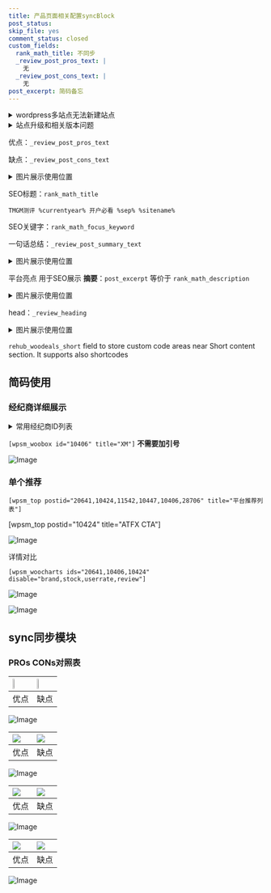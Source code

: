 ```yaml
---
title: 产品页面相关配置syncBlock
post_status: 
skip_file: yes
comment_status: closed
custom_fields:
  rank_math_title: 不同步
  _review_post_pros_text: |
    无
  _review_post_cons_text: |
    无
post_excerpt: 简码备忘
---
```

<details><summary>wordpress多站点无法新建站点</summary>

<li>和报错需要清理cookies一样的原因</li>
<li>wp-config.php里面<code>define( 'SUBDOMAIN_INSTALL', false );//子域名安装</code></li>
<li>新建子站点是用<code>define( 'SUBDOMAIN_INSTALL', true);//子域名安装</code> 完成以后，改成<code>false</code></li>
</details>

<details><summary>站点升级和相关版本问题</summary>

<p>wordpress：5.9.9
woocommerce：7.5.1
出现问题的地方：主题选项里面>><strong>Product layout >>compact style</strong></p>
<p>如何出现没有用过的字段 导致无法保存。先导出配置 然后进行修改，后面再次恢复即可。</p>
<p>出现部分字段无法显示时，需要返回默认布局后，对产品进行保存就好了。</p>
<p></p>
</details>

优点：`_review_post_pros_text`

缺点：`_review_post_cons_text`

<details><summary>图片展示使用位置</summary>

<img src="https://prod-files-secure.s3.us-west-2.amazonaws.com/39ed1227-6d7d-4570-be36-9ccd4a2c4241/f51d3d83-55d4-4bdf-9604-f37ec77ab556/Untitled.png?X-Amz-Algorithm=AWS4-HMAC-SHA256&X-Amz-Content-Sha256=UNSIGNED-PAYLOAD&X-Amz-Credential=ASIAZI2LB466YQ2A36CE%2F20250919%2Fus-west-2%2Fs3%2Faws4_request&X-Amz-Date=20250919T225518Z&X-Amz-Expires=3600&X-Amz-Security-Token=IQoJb3JpZ2luX2VjEGcaCXVzLXdlc3QtMiJGMEQCIHDa7atEUxwzg14qnJa7HnLcP79SKdR5eJ5iE9LJR5AJAiASGALHtzYHvhMPyh0AIQNyJviAX%2Bv1zrcCohyHqDDXjSqIBAjg%2F%2F%2F%2F%2F%2F%2F%2F%2F%2F8BEAAaDDYzNzQyMzE4MzgwNSIMlweOidNL93Iy3RhpKtwDsfvgeNaS1ktILKeJjc5cigJK%2BDW%2BABSn36NqyJoLEkvcqWh45X52OYmsn5Hvjrg%2Bryee0WSbSmtIJXH8LTXYYe4jVDeXiUKHiwDi96PZGf8p4t6Ircnw07q%2Flt8DkcU1bjpyONYBs2G7t2yhr3CxaHyzHCFpT6qdnK5yMrGuATHjTONybkmTgyeaREyanOxFDhfujKqiIYSNA28jdWg1u%2BtZ57C%2FB41Fs3HKAEUD5BFS4FRKmWKVZeUkgEVxNRxtvBYnjhkor0mZRt46wgsJGGGNaIFvfYyzwHdje9g%2FB%2BDUuGXdzEVRPy5L0nQuu6yZQDCH0DB8Ic2FQFeov5fZMXO5Bod4v88K9QDTkUKtWEYt8vMrpuDxGCS10ssLXHfcRpnSLLkr9CY4lNLQ5lOsMGzmVrB%2BGUdjcYXM91c7F%2FJv3d8Ec3p6SvBU3ALz6jduAn51ZIbmHxoqxQcIMjbJRaqNjocUQ7W%2Fj%2BHrPn3l3kkPYOAFj6atCeqFkJ5%2Bh%2BJ5YhWoHjyEANR7uffO30SGgtAb1vQKlPy7vWqbAoRw%2Bh%2BOvtqwOE9V4xCmFgv%2FSbVJCb51BEkPh6VPKOoBIFa7fdRKcqYRhcNdr%2F9Or2dZfu6M%2BJBHuuX8tNZwxwMwzrC3xgY6pgHfCbo%2BpGVeAFEI9RfSgXsejGA1Rgqr%2FcWcmUipxTd5hCFXvNIV5kCRN8lVVOUsWaz%2FKAQA3erZSM1X5K83ZBP574g%2BVYkMY3k2COFK6oB83dR7ob%2BC8jKZAyMbQNsmonNkJXizDrtY3AWv4n%2Fj2s3d06STAAPVgyIkcP%2FH3wE1kRZBCuVRcn%2BsIgU3wfWYmgkvOGyiLTRdWGEJIpScfD2yUbMlSjPO&X-Amz-Signature=de9a911b78ffa9bffd5b5a92e27df97d0f73676f0f03d8a2f784e0e66f60ea24&X-Amz-SignedHeaders=host&x-amz-checksum-mode=ENABLED&x-id=GetObject" alt="Image">
</details>

SEO标题：`rank_math_title`

`TMGM测评 %currentyear% 开户必看 %sep% %sitename%`

SEO关键字：`rank_math_focus_keyword`

一句话总结：`_review_post_summary_text`

<details><summary>图片展示使用位置</summary>

<img src="https://prod-files-secure.s3.us-west-2.amazonaws.com/39ed1227-6d7d-4570-be36-9ccd4a2c4241/4b96a922-296c-4f4e-8630-d1c870cbce01/Untitled.png?X-Amz-Algorithm=AWS4-HMAC-SHA256&X-Amz-Content-Sha256=UNSIGNED-PAYLOAD&X-Amz-Credential=ASIAZI2LB466XMJ6A5T2%2F20250919%2Fus-west-2%2Fs3%2Faws4_request&X-Amz-Date=20250919T225518Z&X-Amz-Expires=3600&X-Amz-Security-Token=IQoJb3JpZ2luX2VjEGcaCXVzLXdlc3QtMiJIMEYCIQC8w6c1iGEyG7X21cF9YBgQqt32iclBUgpyCVmHFWdgkgIhAMaz%2FXG5e4sSORNRMXJxRe5zvP0FuVR2md%2F1yyqzJNbpKogECOD%2F%2F%2F%2F%2F%2F%2F%2F%2F%2FwEQABoMNjM3NDIzMTgzODA1Igxaj1SScgkkj5qAMYYq3AN%2BniraGo%2F%2BlzQGaW9%2B%2BmT96U3yTJxhklGJ5X261QJUcEzdmbu1FDoewEL92CdJK4yYuP%2BgYBbwGu%2F1lE%2FXWh%2BPHoi1fwL4%2FJdXa7gUVUDMqcV6VZvW1W9N1XDAHPmawCpiXn4A9z09AsbwmuCqyRks175xwG48u11n%2FDfCGqhk2ToDO%2FXE6oIyLTG7RvOm8rGjhRhWenOj0vtK1nqg06BfTvoSLdWdQg7H51rFAzFyyOmunK6873PC0tI5U1JvSuNhpKfstv6ncNHCH5%2BWpsStAM9PWW1wK1c0oAo1pEsgYYEVOIEBqHk2eB3%2FjHEhPHmdXKf7b6mvS3HZZ36oekVabrwPmE8tyl1BPiKI7S7e72bcBKkM3W78%2FGv8EtHJtJL2jQ6fTJzHeNjZs4tuYl0PeyDW4H%2BK62uUvxUUYIm0RuZ8icbVa9EQjZc%2BpfIz8fz%2B6p9jDCILGVLwCMyRgP3oGSqaUmDpui06enIIvoYKbKNINVb%2FauIY8Z3SMbg7aEaxxyGMCIzlPgU1dK%2BDIbm4WzQyfSD1EihhoDhYbYYKAxXBVuyfcV05kP4uWoR%2BZwY7vN4czbWCeMq%2BPC9YGZcHAE8lysi05%2FNy1EmRbEJD51fJKYgWQIgIxfCxPDDNr7fGBjqkAXrf5DmHsk7XoI49WMb8WaXWqECpXxKzFQwZ6MK6xIJncfZcpStdPWIzKLElb9hWtuS75%2BgvNrLvK03RJoS9Gum8J9pGLzzvxdopJYrKb9DwJMntYRg%2BJOJq235hOqVTmTvGfW%2FVBYRV1BnAMk05IbSU2cs3r7h%2BG9KR47pXyfAq4lGnbleCUXSo2fkoZmtV%2B6hGjPl5%2FnKElL7cg5v%2BxT3KXus1&X-Amz-Signature=48343adc69d85961a0e73cfc226ba61083140b0513796d02e2f536ee0e959025&X-Amz-SignedHeaders=host&x-amz-checksum-mode=ENABLED&x-id=GetObject" alt="Image">
</details>

平台亮点 用于SEO展示 **摘要**：`post_excerpt`  等价于 `rank_math_description`

<details><summary>图片展示使用位置</summary>

<img src="https://prod-files-secure.s3.us-west-2.amazonaws.com/39ed1227-6d7d-4570-be36-9ccd4a2c4241/1ee11f63-b60a-4dfe-a7a7-d58ff23b5d88/Untitled.png?X-Amz-Algorithm=AWS4-HMAC-SHA256&X-Amz-Content-Sha256=UNSIGNED-PAYLOAD&X-Amz-Credential=ASIAZI2LB466TP252YZF%2F20250919%2Fus-west-2%2Fs3%2Faws4_request&X-Amz-Date=20250919T225519Z&X-Amz-Expires=3600&X-Amz-Security-Token=IQoJb3JpZ2luX2VjEGcaCXVzLXdlc3QtMiJHMEUCIBWeucpX0H85ernYNFyZoI712THcitvC6d%2F%2FsCqSu0LmAiEAkwE9oVTQGfD%2Faem%2BQRBfKaV5ZkENUtTPSmZ0i1F%2FeIEqiAQI3%2F%2F%2F%2F%2F%2F%2F%2F%2F%2F%2FARAAGgw2Mzc0MjMxODM4MDUiDNWS9KkOgUTRoUAqGSrcA9lLUYX%2BiWuQdLdRLcc7fPmXU3Bhb7in%2FdTtwYrqFNP5bTFKQuarbAzo%2FR%2B2xgIkU1Zz87iVCQwp3%2FB%2BxJ8uF%2FIbFNM5Bs1dacDQsaZOQ4lJTT7D5MtSAHiXhTPwwQcv0Oe4I%2Fa12S4o00HsRQF1y53cFZradaBUcHPq5dR1JA32qgNEkA%2BjFxfQ6fM7hElLgq96saLIbwxTWO7zJvV0CyVubql7yDSM5R7yUUnuKuqUxuGKMWSWTJHgP2bNkfZIQcMWyv3DlI%2BgEdbgCB4MkdpuhMaeXyQOdqwkPSdahO8G0TyX%2B9wsrS5faglWGXz2AL1cQSu4WzIqN9Ycpg9Kj2l1svTGvDtq3k2qApvH1S9Av59YgFi8P0RcU5cx9GTsEimjFhz6kfP705GQh4xr2Wqf%2FU8cQ2iyYYnT8p360ahimhFGJ1iYAr7aFyAgtEVRysh8F6mvpVnbDRi9jyMfw%2BNHhCnC%2BC8MiW7hvQ7VPxdt6cXo0cj1XobiaDY1WPGmzopJnbjVlHNXVE5PxR%2F%2FHFrlHAdpyivdt9RoJpL6FWlHr66HNximiV%2FyFDNYzPtXU%2B55krrGzJp4af%2B6oGe%2BMZNXjm10PVfkIN4B3YeN%2FoZwOWjrKbzOVtePFBbTMOGwt8YGOqUBBCv7%2BZCwN9yU%2FBbIZxTpT%2B2wJGOIGSss6RkUIccBIprxKlxA3NFqmlzgIOLmtm3YzoobQm8H90FzHA9xHJol%2FnKUv3ZLhKU4sj7fL%2F8dVT8zBW95c6uMt3q7dbWWw8PcCQws%2B1mpeG6gme5c9mYj%2FZkOuo7MboFjcbHaGBnwWeJN3sXWnEHRA%2F6Jsmfj%2FxDCp%2FxKUesrvc0JGjFWeywcSz4ixXKa&X-Amz-Signature=42f17046548ba3481a8577a969ec06bc37e7324ac1eae55cec54271d2ddf75e5&X-Amz-SignedHeaders=host&x-amz-checksum-mode=ENABLED&x-id=GetObject" alt="Image">
<img src="https://prod-files-secure.s3.us-west-2.amazonaws.com/39ed1227-6d7d-4570-be36-9ccd4a2c4241/ad4118b5-78d8-4fbe-801e-3b29b5d99c01/Untitled.png?X-Amz-Algorithm=AWS4-HMAC-SHA256&X-Amz-Content-Sha256=UNSIGNED-PAYLOAD&X-Amz-Credential=ASIAZI2LB466TP252YZF%2F20250919%2Fus-west-2%2Fs3%2Faws4_request&X-Amz-Date=20250919T225519Z&X-Amz-Expires=3600&X-Amz-Security-Token=IQoJb3JpZ2luX2VjEGcaCXVzLXdlc3QtMiJHMEUCIBWeucpX0H85ernYNFyZoI712THcitvC6d%2F%2FsCqSu0LmAiEAkwE9oVTQGfD%2Faem%2BQRBfKaV5ZkENUtTPSmZ0i1F%2FeIEqiAQI3%2F%2F%2F%2F%2F%2F%2F%2F%2F%2F%2FARAAGgw2Mzc0MjMxODM4MDUiDNWS9KkOgUTRoUAqGSrcA9lLUYX%2BiWuQdLdRLcc7fPmXU3Bhb7in%2FdTtwYrqFNP5bTFKQuarbAzo%2FR%2B2xgIkU1Zz87iVCQwp3%2FB%2BxJ8uF%2FIbFNM5Bs1dacDQsaZOQ4lJTT7D5MtSAHiXhTPwwQcv0Oe4I%2Fa12S4o00HsRQF1y53cFZradaBUcHPq5dR1JA32qgNEkA%2BjFxfQ6fM7hElLgq96saLIbwxTWO7zJvV0CyVubql7yDSM5R7yUUnuKuqUxuGKMWSWTJHgP2bNkfZIQcMWyv3DlI%2BgEdbgCB4MkdpuhMaeXyQOdqwkPSdahO8G0TyX%2B9wsrS5faglWGXz2AL1cQSu4WzIqN9Ycpg9Kj2l1svTGvDtq3k2qApvH1S9Av59YgFi8P0RcU5cx9GTsEimjFhz6kfP705GQh4xr2Wqf%2FU8cQ2iyYYnT8p360ahimhFGJ1iYAr7aFyAgtEVRysh8F6mvpVnbDRi9jyMfw%2BNHhCnC%2BC8MiW7hvQ7VPxdt6cXo0cj1XobiaDY1WPGmzopJnbjVlHNXVE5PxR%2F%2FHFrlHAdpyivdt9RoJpL6FWlHr66HNximiV%2FyFDNYzPtXU%2B55krrGzJp4af%2B6oGe%2BMZNXjm10PVfkIN4B3YeN%2FoZwOWjrKbzOVtePFBbTMOGwt8YGOqUBBCv7%2BZCwN9yU%2FBbIZxTpT%2B2wJGOIGSss6RkUIccBIprxKlxA3NFqmlzgIOLmtm3YzoobQm8H90FzHA9xHJol%2FnKUv3ZLhKU4sj7fL%2F8dVT8zBW95c6uMt3q7dbWWw8PcCQws%2B1mpeG6gme5c9mYj%2FZkOuo7MboFjcbHaGBnwWeJN3sXWnEHRA%2F6Jsmfj%2FxDCp%2FxKUesrvc0JGjFWeywcSz4ixXKa&X-Amz-Signature=55b04048a44c568bbc78439b8ed099dafebefe54f8746865a1b7acd2e71c63ad&X-Amz-SignedHeaders=host&x-amz-checksum-mode=ENABLED&x-id=GetObject" alt="Image">
<img src="https://prod-files-secure.s3.us-west-2.amazonaws.com/39ed1227-6d7d-4570-be36-9ccd4a2c4241/a38cf7c9-a79c-4b64-9e94-13589fe0758b/Untitled.png?X-Amz-Algorithm=AWS4-HMAC-SHA256&X-Amz-Content-Sha256=UNSIGNED-PAYLOAD&X-Amz-Credential=ASIAZI2LB466TP252YZF%2F20250919%2Fus-west-2%2Fs3%2Faws4_request&X-Amz-Date=20250919T225519Z&X-Amz-Expires=3600&X-Amz-Security-Token=IQoJb3JpZ2luX2VjEGcaCXVzLXdlc3QtMiJHMEUCIBWeucpX0H85ernYNFyZoI712THcitvC6d%2F%2FsCqSu0LmAiEAkwE9oVTQGfD%2Faem%2BQRBfKaV5ZkENUtTPSmZ0i1F%2FeIEqiAQI3%2F%2F%2F%2F%2F%2F%2F%2F%2F%2F%2FARAAGgw2Mzc0MjMxODM4MDUiDNWS9KkOgUTRoUAqGSrcA9lLUYX%2BiWuQdLdRLcc7fPmXU3Bhb7in%2FdTtwYrqFNP5bTFKQuarbAzo%2FR%2B2xgIkU1Zz87iVCQwp3%2FB%2BxJ8uF%2FIbFNM5Bs1dacDQsaZOQ4lJTT7D5MtSAHiXhTPwwQcv0Oe4I%2Fa12S4o00HsRQF1y53cFZradaBUcHPq5dR1JA32qgNEkA%2BjFxfQ6fM7hElLgq96saLIbwxTWO7zJvV0CyVubql7yDSM5R7yUUnuKuqUxuGKMWSWTJHgP2bNkfZIQcMWyv3DlI%2BgEdbgCB4MkdpuhMaeXyQOdqwkPSdahO8G0TyX%2B9wsrS5faglWGXz2AL1cQSu4WzIqN9Ycpg9Kj2l1svTGvDtq3k2qApvH1S9Av59YgFi8P0RcU5cx9GTsEimjFhz6kfP705GQh4xr2Wqf%2FU8cQ2iyYYnT8p360ahimhFGJ1iYAr7aFyAgtEVRysh8F6mvpVnbDRi9jyMfw%2BNHhCnC%2BC8MiW7hvQ7VPxdt6cXo0cj1XobiaDY1WPGmzopJnbjVlHNXVE5PxR%2F%2FHFrlHAdpyivdt9RoJpL6FWlHr66HNximiV%2FyFDNYzPtXU%2B55krrGzJp4af%2B6oGe%2BMZNXjm10PVfkIN4B3YeN%2FoZwOWjrKbzOVtePFBbTMOGwt8YGOqUBBCv7%2BZCwN9yU%2FBbIZxTpT%2B2wJGOIGSss6RkUIccBIprxKlxA3NFqmlzgIOLmtm3YzoobQm8H90FzHA9xHJol%2FnKUv3ZLhKU4sj7fL%2F8dVT8zBW95c6uMt3q7dbWWw8PcCQws%2B1mpeG6gme5c9mYj%2FZkOuo7MboFjcbHaGBnwWeJN3sXWnEHRA%2F6Jsmfj%2FxDCp%2FxKUesrvc0JGjFWeywcSz4ixXKa&X-Amz-Signature=b6e44c72bc2f8f4047f3380532eb3fac53c9541a716d27199e68b43ee615912a&X-Amz-SignedHeaders=host&x-amz-checksum-mode=ENABLED&x-id=GetObject" alt="Image">
<img src="https://prod-files-secure.s3.us-west-2.amazonaws.com/39ed1227-6d7d-4570-be36-9ccd4a2c4241/7da6fc1e-d2ac-42ae-8c75-cb5749aa18f6/Untitled.png?X-Amz-Algorithm=AWS4-HMAC-SHA256&X-Amz-Content-Sha256=UNSIGNED-PAYLOAD&X-Amz-Credential=ASIAZI2LB466TP252YZF%2F20250919%2Fus-west-2%2Fs3%2Faws4_request&X-Amz-Date=20250919T225519Z&X-Amz-Expires=3600&X-Amz-Security-Token=IQoJb3JpZ2luX2VjEGcaCXVzLXdlc3QtMiJHMEUCIBWeucpX0H85ernYNFyZoI712THcitvC6d%2F%2FsCqSu0LmAiEAkwE9oVTQGfD%2Faem%2BQRBfKaV5ZkENUtTPSmZ0i1F%2FeIEqiAQI3%2F%2F%2F%2F%2F%2F%2F%2F%2F%2F%2FARAAGgw2Mzc0MjMxODM4MDUiDNWS9KkOgUTRoUAqGSrcA9lLUYX%2BiWuQdLdRLcc7fPmXU3Bhb7in%2FdTtwYrqFNP5bTFKQuarbAzo%2FR%2B2xgIkU1Zz87iVCQwp3%2FB%2BxJ8uF%2FIbFNM5Bs1dacDQsaZOQ4lJTT7D5MtSAHiXhTPwwQcv0Oe4I%2Fa12S4o00HsRQF1y53cFZradaBUcHPq5dR1JA32qgNEkA%2BjFxfQ6fM7hElLgq96saLIbwxTWO7zJvV0CyVubql7yDSM5R7yUUnuKuqUxuGKMWSWTJHgP2bNkfZIQcMWyv3DlI%2BgEdbgCB4MkdpuhMaeXyQOdqwkPSdahO8G0TyX%2B9wsrS5faglWGXz2AL1cQSu4WzIqN9Ycpg9Kj2l1svTGvDtq3k2qApvH1S9Av59YgFi8P0RcU5cx9GTsEimjFhz6kfP705GQh4xr2Wqf%2FU8cQ2iyYYnT8p360ahimhFGJ1iYAr7aFyAgtEVRysh8F6mvpVnbDRi9jyMfw%2BNHhCnC%2BC8MiW7hvQ7VPxdt6cXo0cj1XobiaDY1WPGmzopJnbjVlHNXVE5PxR%2F%2FHFrlHAdpyivdt9RoJpL6FWlHr66HNximiV%2FyFDNYzPtXU%2B55krrGzJp4af%2B6oGe%2BMZNXjm10PVfkIN4B3YeN%2FoZwOWjrKbzOVtePFBbTMOGwt8YGOqUBBCv7%2BZCwN9yU%2FBbIZxTpT%2B2wJGOIGSss6RkUIccBIprxKlxA3NFqmlzgIOLmtm3YzoobQm8H90FzHA9xHJol%2FnKUv3ZLhKU4sj7fL%2F8dVT8zBW95c6uMt3q7dbWWw8PcCQws%2B1mpeG6gme5c9mYj%2FZkOuo7MboFjcbHaGBnwWeJN3sXWnEHRA%2F6Jsmfj%2FxDCp%2FxKUesrvc0JGjFWeywcSz4ixXKa&X-Amz-Signature=bb4c92a7acd2af22ce561c93bd90a80f657f02827b06ba5e351ec980111dc9af&X-Amz-SignedHeaders=host&x-amz-checksum-mode=ENABLED&x-id=GetObject" alt="Image">
<img src="https://prod-files-secure.s3.us-west-2.amazonaws.com/39ed1227-6d7d-4570-be36-9ccd4a2c4241/7e97f40a-eaee-47f5-b2f9-475f96808fa7/Untitled.png?X-Amz-Algorithm=AWS4-HMAC-SHA256&X-Amz-Content-Sha256=UNSIGNED-PAYLOAD&X-Amz-Credential=ASIAZI2LB466TP252YZF%2F20250919%2Fus-west-2%2Fs3%2Faws4_request&X-Amz-Date=20250919T225519Z&X-Amz-Expires=3600&X-Amz-Security-Token=IQoJb3JpZ2luX2VjEGcaCXVzLXdlc3QtMiJHMEUCIBWeucpX0H85ernYNFyZoI712THcitvC6d%2F%2FsCqSu0LmAiEAkwE9oVTQGfD%2Faem%2BQRBfKaV5ZkENUtTPSmZ0i1F%2FeIEqiAQI3%2F%2F%2F%2F%2F%2F%2F%2F%2F%2F%2FARAAGgw2Mzc0MjMxODM4MDUiDNWS9KkOgUTRoUAqGSrcA9lLUYX%2BiWuQdLdRLcc7fPmXU3Bhb7in%2FdTtwYrqFNP5bTFKQuarbAzo%2FR%2B2xgIkU1Zz87iVCQwp3%2FB%2BxJ8uF%2FIbFNM5Bs1dacDQsaZOQ4lJTT7D5MtSAHiXhTPwwQcv0Oe4I%2Fa12S4o00HsRQF1y53cFZradaBUcHPq5dR1JA32qgNEkA%2BjFxfQ6fM7hElLgq96saLIbwxTWO7zJvV0CyVubql7yDSM5R7yUUnuKuqUxuGKMWSWTJHgP2bNkfZIQcMWyv3DlI%2BgEdbgCB4MkdpuhMaeXyQOdqwkPSdahO8G0TyX%2B9wsrS5faglWGXz2AL1cQSu4WzIqN9Ycpg9Kj2l1svTGvDtq3k2qApvH1S9Av59YgFi8P0RcU5cx9GTsEimjFhz6kfP705GQh4xr2Wqf%2FU8cQ2iyYYnT8p360ahimhFGJ1iYAr7aFyAgtEVRysh8F6mvpVnbDRi9jyMfw%2BNHhCnC%2BC8MiW7hvQ7VPxdt6cXo0cj1XobiaDY1WPGmzopJnbjVlHNXVE5PxR%2F%2FHFrlHAdpyivdt9RoJpL6FWlHr66HNximiV%2FyFDNYzPtXU%2B55krrGzJp4af%2B6oGe%2BMZNXjm10PVfkIN4B3YeN%2FoZwOWjrKbzOVtePFBbTMOGwt8YGOqUBBCv7%2BZCwN9yU%2FBbIZxTpT%2B2wJGOIGSss6RkUIccBIprxKlxA3NFqmlzgIOLmtm3YzoobQm8H90FzHA9xHJol%2FnKUv3ZLhKU4sj7fL%2F8dVT8zBW95c6uMt3q7dbWWw8PcCQws%2B1mpeG6gme5c9mYj%2FZkOuo7MboFjcbHaGBnwWeJN3sXWnEHRA%2F6Jsmfj%2FxDCp%2FxKUesrvc0JGjFWeywcSz4ixXKa&X-Amz-Signature=1530a06f81cabb3aed85b1a63519fcdaac5bc7b2363a8c8cd98cdc548587cb45&X-Amz-SignedHeaders=host&x-amz-checksum-mode=ENABLED&x-id=GetObject" alt="Image">
</details>

head：`_review_heading`

<details><summary>图片展示使用位置</summary>

<img src="https://prod-files-secure.s3.us-west-2.amazonaws.com/39ed1227-6d7d-4570-be36-9ccd4a2c4241/3a4650ad-9887-415c-889a-edd51fa54f27/Untitled.png?X-Amz-Algorithm=AWS4-HMAC-SHA256&X-Amz-Content-Sha256=UNSIGNED-PAYLOAD&X-Amz-Credential=ASIAZI2LB466QK66YVWW%2F20250919%2Fus-west-2%2Fs3%2Faws4_request&X-Amz-Date=20250919T225519Z&X-Amz-Expires=3600&X-Amz-Security-Token=IQoJb3JpZ2luX2VjEGcaCXVzLXdlc3QtMiJHMEUCIDUmfPifT3%2BzxSJ%2FB%2FSA30TlCN3s%2FGK6iIZ52zKL04KhAiEA6mTSamWQFLjg1xuVoGKP69j0K9C8v6WW3Pf3TtYogNsqiAQI4P%2F%2F%2F%2F%2F%2F%2F%2F%2F%2FARAAGgw2Mzc0MjMxODM4MDUiDO%2Bd1nw29mVeFqiTNCrcA%2FqylQcuk4ryokg0ocK6opKRhEJa5%2BfiAs%2B%2FsjDvFHIjbxCf38YnBqTMPdzErL7nwVqG8v7qieQm0473%2BVnf%2BElZEYGHhKhgU67AoPijFoUrs80orU7aHdOzKBXklR741FuC4IYLupp9efSGXRDMp8pm4uSBf2T6zlQR04%2B5O6jezgBGWmzmXdoh7H%2Bjy7%2BVp7Gh90leYeSlTnCtjcAcAzZUXPivOrMPCbOhUWHh1xW%2FpuJbqFpDKmzfY1t4rwUhlPLVVZ1SFXzBB2A2YUupdidAdepw8fsFu7VmTMAlEyBKGhujFvhKMttMvRhCVigGZXid4TgmTXSV0wh4WUVnH%2FPWR9R02AokhtUBSFSozaqgS6tW1r2M0EU0AF1Me3dEGOnPthLbWORa6YzRSdJ5Z6O08ZLuVUAMg%2FtaNJ3Y9xSsARY9lA2uGKo%2BtntG6%2B52LdD0%2Bo6ldSwP0U13bXdc%2FHhhrP08qm1o2myosDENmUPlWmSeVcnBo2RZVHjv1bmiimSsj%2FrsO2793NDkTHq3XvyACZLFU2WZFUvSU%2FfdU6A9hjKdE%2BMNlnvMLG86GeherGzvVjs0%2Bq0Ofgh4LQuc5SmymnYEirWiOKFe%2BdongnU4R1pWprEBrLkadAWwMLywt8YGOqUBXMlze9rNesFSvCPpfBX5yafHI4joL%2FRZtRPi8kUJSGzlTdfWqE9LYHUB116r%2BwEZbzcq2ohphc9aHQ%2Bn01rPxE7pH4Pz6wwOoWem7hDCAr8Wu8QdCsmTjayGt%2FJesKgt887rQ%2BxfkPw361q6gDy9WdcK%2F03oTa8kaD6VMjfNq80jnMBfdCXYzhAhYMZqPxHRiwsRLhhizylb9%2Fq9ksteI1uaNbW9&X-Amz-Signature=41f197926c14df900d3e60f2199bc270cc5cdc203f01c7ab71f1a4b53b73eb99&X-Amz-SignedHeaders=host&x-amz-checksum-mode=ENABLED&x-id=GetObject" alt="Image">
</details>

`rehub_woodeals_short`	field to store custom code areas near Short content section. It supports also shortcodes



## 简码使用

### 经纪商详细展示

<details><summary>常用经纪商ID列表</summary>

<pre><code class="php">嘉盛 ===> 20641  [wpsm_woobox id="20641" title="嘉盛"]
易信easymarkets ===> 11542  [wpsm_woobox id="11542" title="易信easymarkets"]
ATFX外汇 ===> 10424  [wpsm_woobox id="10424" title="ATFX"]
XM ===> 10406  [wpsm_woobox id="10406" title="XM"]
TMGM ===> 29622  [wpsm_woobox id="29622" title="TMGM"]
HYCM ===> 10447  [wpsm_woobox id="10447" title="HYCM"]
fpmarkets澳福外汇 ===> 20639  [wpsm_woobox id="20639" title="fpmarkets澳福外汇"]</code></pre>
</details>

`[wpsm_woobox id="10406" title="XM"]` **不需要加引号**

![Image](https://prod-files-secure.s3.us-west-2.amazonaws.com/39ed1227-6d7d-4570-be36-9ccd4a2c4241/4f898f9d-0fa7-4e43-acd3-ac6bc7be575a/Untitled.png?X-Amz-Algorithm=AWS4-HMAC-SHA256&X-Amz-Content-Sha256=UNSIGNED-PAYLOAD&X-Amz-Credential=ASIAZI2LB466WFIC7ZJC%2F20250919%2Fus-west-2%2Fs3%2Faws4_request&X-Amz-Date=20250919T225516Z&X-Amz-Expires=3600&X-Amz-Security-Token=IQoJb3JpZ2luX2VjEGcaCXVzLXdlc3QtMiJHMEUCIQDGb6D5EWvF9KZzmRUAy76%2F9F4NGEjpaBlFdFvrQTGcuwIgCHqiEu4Cj6mS95CwfBQmOefre0ahU8CmXYq0nhujR9kqiAQI3%2F%2F%2F%2F%2F%2F%2F%2F%2F%2F%2FARAAGgw2Mzc0MjMxODM4MDUiDGZfPBQmV46u6snY2SrcA9LV8Z1wj819sSHFUJVUp2vCtoKx6OPTRmvOci92co3bBQNb2QulYt7beFT4jhuQHgDgNk68mR4yArgc0os%2FYxj3iexgQqWPtS5ZfQnA7PvuirrMDQYr2chy761WUhvWQ8a4EgfcDxYjOZ5%2FOzYcBqNkwfzsGw1NLwXPt%2FpCaNVEg0uDGR%2F61Nz%2B9FIxLxaCo%2BHRlmjX7ULK3E8oiXsvLf0nWbaeZNlcgAJOSegUrL9e4iLL%2Fh3FHAXZLSVwdK%2FBxFZG2LngwA73DGkLP6jrpo1e8oli%2Fd63IYZWaYWRrzm4mR3hxarzccT0zddH1R9xX2gZ2xMa0Re3jY0ukWiKYFlU1gKxuZsEDB52jg1gONvE0RRPFp9tMlQEvN2c%2BwGz2F1Yxid5%2Fz5tjWJaXozjheVCMenKy9CMSnC5LCiw%2BdzioWaD7SjmXYKXER26L2OjIGw5lmy07mWwtio27T%2BRzSfCPWL9gt%2FazOQVebqgqKfgEFPDjGfKAOtDnDJz55hMmMUjNx1nzmkl2fbq1X0ChtA%2FC5RXrd6dVhyvTU3%2B1w6q57rlZsunuw8U%2Fpjnz3lAgX6JZC5NIazsLR7YMBVEUuswR9G41pze8J6hMfVvr7NrOqZXKlFM2Bv0ndlxMLuvt8YGOqUBvRTNkzya8%2Fp2YH5kRhHWOfzR2GGtzQkn5bFFhAbeh5zQcmROMSbG5aefbVRQfrdhUUUTirsLYmmmn%2FVc3Kc0jb2RiiYzkjdqFG7ilzNUNorna28MfeTVamea7VksBRn6ROvonk5GdD6cV6Khfo2VLt%2Bsud%2BxoVgAm%2FB15A2gvsYQs8iGLVJw9VMQtJkY%2FNGlZ%2F8uTxbYZuYwq8AYbeDqxLflSJJB&X-Amz-Signature=d4e6e16a58dea726e09c5a1c040d92aa3e5fc35a4284d4d19911dc038c38583e&X-Amz-SignedHeaders=host&x-amz-checksum-mode=ENABLED&x-id=GetObject)

### 单个推荐
`[wpsm_top postid="20641,10424,11542,10447,10406,28706" title="平台推荐列表"]`

[wpsm_top postid="10424" title="ATFX CTA"]

![Image](https://prod-files-secure.s3.us-west-2.amazonaws.com/39ed1227-6d7d-4570-be36-9ccd4a2c4241/5ac620dc-51a8-48b6-b55d-91f47299193c/Untitled.png?X-Amz-Algorithm=AWS4-HMAC-SHA256&X-Amz-Content-Sha256=UNSIGNED-PAYLOAD&X-Amz-Credential=ASIAZI2LB466WFIC7ZJC%2F20250919%2Fus-west-2%2Fs3%2Faws4_request&X-Amz-Date=20250919T225516Z&X-Amz-Expires=3600&X-Amz-Security-Token=IQoJb3JpZ2luX2VjEGcaCXVzLXdlc3QtMiJHMEUCIQDGb6D5EWvF9KZzmRUAy76%2F9F4NGEjpaBlFdFvrQTGcuwIgCHqiEu4Cj6mS95CwfBQmOefre0ahU8CmXYq0nhujR9kqiAQI3%2F%2F%2F%2F%2F%2F%2F%2F%2F%2F%2FARAAGgw2Mzc0MjMxODM4MDUiDGZfPBQmV46u6snY2SrcA9LV8Z1wj819sSHFUJVUp2vCtoKx6OPTRmvOci92co3bBQNb2QulYt7beFT4jhuQHgDgNk68mR4yArgc0os%2FYxj3iexgQqWPtS5ZfQnA7PvuirrMDQYr2chy761WUhvWQ8a4EgfcDxYjOZ5%2FOzYcBqNkwfzsGw1NLwXPt%2FpCaNVEg0uDGR%2F61Nz%2B9FIxLxaCo%2BHRlmjX7ULK3E8oiXsvLf0nWbaeZNlcgAJOSegUrL9e4iLL%2Fh3FHAXZLSVwdK%2FBxFZG2LngwA73DGkLP6jrpo1e8oli%2Fd63IYZWaYWRrzm4mR3hxarzccT0zddH1R9xX2gZ2xMa0Re3jY0ukWiKYFlU1gKxuZsEDB52jg1gONvE0RRPFp9tMlQEvN2c%2BwGz2F1Yxid5%2Fz5tjWJaXozjheVCMenKy9CMSnC5LCiw%2BdzioWaD7SjmXYKXER26L2OjIGw5lmy07mWwtio27T%2BRzSfCPWL9gt%2FazOQVebqgqKfgEFPDjGfKAOtDnDJz55hMmMUjNx1nzmkl2fbq1X0ChtA%2FC5RXrd6dVhyvTU3%2B1w6q57rlZsunuw8U%2Fpjnz3lAgX6JZC5NIazsLR7YMBVEUuswR9G41pze8J6hMfVvr7NrOqZXKlFM2Bv0ndlxMLuvt8YGOqUBvRTNkzya8%2Fp2YH5kRhHWOfzR2GGtzQkn5bFFhAbeh5zQcmROMSbG5aefbVRQfrdhUUUTirsLYmmmn%2FVc3Kc0jb2RiiYzkjdqFG7ilzNUNorna28MfeTVamea7VksBRn6ROvonk5GdD6cV6Khfo2VLt%2Bsud%2BxoVgAm%2FB15A2gvsYQs8iGLVJw9VMQtJkY%2FNGlZ%2F8uTxbYZuYwq8AYbeDqxLflSJJB&X-Amz-Signature=a9f50c7cffcfbec2ca528087afe55f47ce7c394216cb80e9e373573ba8c847e9&X-Amz-SignedHeaders=host&x-amz-checksum-mode=ENABLED&x-id=GetObject)

详情对比

`[wpsm_woocharts ids="20641,10406,10424" disable="brand,stock,userrate,review"]`

![Image](https://prod-files-secure.s3.us-west-2.amazonaws.com/39ed1227-6d7d-4570-be36-9ccd4a2c4241/bf3ba45f-b9f3-4295-8aef-b4a495fd25f4/Untitled.png?X-Amz-Algorithm=AWS4-HMAC-SHA256&X-Amz-Content-Sha256=UNSIGNED-PAYLOAD&X-Amz-Credential=ASIAZI2LB466WFIC7ZJC%2F20250919%2Fus-west-2%2Fs3%2Faws4_request&X-Amz-Date=20250919T225516Z&X-Amz-Expires=3600&X-Amz-Security-Token=IQoJb3JpZ2luX2VjEGcaCXVzLXdlc3QtMiJHMEUCIQDGb6D5EWvF9KZzmRUAy76%2F9F4NGEjpaBlFdFvrQTGcuwIgCHqiEu4Cj6mS95CwfBQmOefre0ahU8CmXYq0nhujR9kqiAQI3%2F%2F%2F%2F%2F%2F%2F%2F%2F%2F%2FARAAGgw2Mzc0MjMxODM4MDUiDGZfPBQmV46u6snY2SrcA9LV8Z1wj819sSHFUJVUp2vCtoKx6OPTRmvOci92co3bBQNb2QulYt7beFT4jhuQHgDgNk68mR4yArgc0os%2FYxj3iexgQqWPtS5ZfQnA7PvuirrMDQYr2chy761WUhvWQ8a4EgfcDxYjOZ5%2FOzYcBqNkwfzsGw1NLwXPt%2FpCaNVEg0uDGR%2F61Nz%2B9FIxLxaCo%2BHRlmjX7ULK3E8oiXsvLf0nWbaeZNlcgAJOSegUrL9e4iLL%2Fh3FHAXZLSVwdK%2FBxFZG2LngwA73DGkLP6jrpo1e8oli%2Fd63IYZWaYWRrzm4mR3hxarzccT0zddH1R9xX2gZ2xMa0Re3jY0ukWiKYFlU1gKxuZsEDB52jg1gONvE0RRPFp9tMlQEvN2c%2BwGz2F1Yxid5%2Fz5tjWJaXozjheVCMenKy9CMSnC5LCiw%2BdzioWaD7SjmXYKXER26L2OjIGw5lmy07mWwtio27T%2BRzSfCPWL9gt%2FazOQVebqgqKfgEFPDjGfKAOtDnDJz55hMmMUjNx1nzmkl2fbq1X0ChtA%2FC5RXrd6dVhyvTU3%2B1w6q57rlZsunuw8U%2Fpjnz3lAgX6JZC5NIazsLR7YMBVEUuswR9G41pze8J6hMfVvr7NrOqZXKlFM2Bv0ndlxMLuvt8YGOqUBvRTNkzya8%2Fp2YH5kRhHWOfzR2GGtzQkn5bFFhAbeh5zQcmROMSbG5aefbVRQfrdhUUUTirsLYmmmn%2FVc3Kc0jb2RiiYzkjdqFG7ilzNUNorna28MfeTVamea7VksBRn6ROvonk5GdD6cV6Khfo2VLt%2Bsud%2BxoVgAm%2FB15A2gvsYQs8iGLVJw9VMQtJkY%2FNGlZ%2F8uTxbYZuYwq8AYbeDqxLflSJJB&X-Amz-Signature=38badac47730f5dfeaba1793a27812b73f7608dc0455eae22c1d212cc1692c42&X-Amz-SignedHeaders=host&x-amz-checksum-mode=ENABLED&x-id=GetObject)

![Image](https://prod-files-secure.s3.us-west-2.amazonaws.com/39ed1227-6d7d-4570-be36-9ccd4a2c4241/30bc56ef-f383-4b48-9768-2ebc9e436ec0/Untitled.png?X-Amz-Algorithm=AWS4-HMAC-SHA256&X-Amz-Content-Sha256=UNSIGNED-PAYLOAD&X-Amz-Credential=ASIAZI2LB466WFIC7ZJC%2F20250919%2Fus-west-2%2Fs3%2Faws4_request&X-Amz-Date=20250919T225516Z&X-Amz-Expires=3600&X-Amz-Security-Token=IQoJb3JpZ2luX2VjEGcaCXVzLXdlc3QtMiJHMEUCIQDGb6D5EWvF9KZzmRUAy76%2F9F4NGEjpaBlFdFvrQTGcuwIgCHqiEu4Cj6mS95CwfBQmOefre0ahU8CmXYq0nhujR9kqiAQI3%2F%2F%2F%2F%2F%2F%2F%2F%2F%2F%2FARAAGgw2Mzc0MjMxODM4MDUiDGZfPBQmV46u6snY2SrcA9LV8Z1wj819sSHFUJVUp2vCtoKx6OPTRmvOci92co3bBQNb2QulYt7beFT4jhuQHgDgNk68mR4yArgc0os%2FYxj3iexgQqWPtS5ZfQnA7PvuirrMDQYr2chy761WUhvWQ8a4EgfcDxYjOZ5%2FOzYcBqNkwfzsGw1NLwXPt%2FpCaNVEg0uDGR%2F61Nz%2B9FIxLxaCo%2BHRlmjX7ULK3E8oiXsvLf0nWbaeZNlcgAJOSegUrL9e4iLL%2Fh3FHAXZLSVwdK%2FBxFZG2LngwA73DGkLP6jrpo1e8oli%2Fd63IYZWaYWRrzm4mR3hxarzccT0zddH1R9xX2gZ2xMa0Re3jY0ukWiKYFlU1gKxuZsEDB52jg1gONvE0RRPFp9tMlQEvN2c%2BwGz2F1Yxid5%2Fz5tjWJaXozjheVCMenKy9CMSnC5LCiw%2BdzioWaD7SjmXYKXER26L2OjIGw5lmy07mWwtio27T%2BRzSfCPWL9gt%2FazOQVebqgqKfgEFPDjGfKAOtDnDJz55hMmMUjNx1nzmkl2fbq1X0ChtA%2FC5RXrd6dVhyvTU3%2B1w6q57rlZsunuw8U%2Fpjnz3lAgX6JZC5NIazsLR7YMBVEUuswR9G41pze8J6hMfVvr7NrOqZXKlFM2Bv0ndlxMLuvt8YGOqUBvRTNkzya8%2Fp2YH5kRhHWOfzR2GGtzQkn5bFFhAbeh5zQcmROMSbG5aefbVRQfrdhUUUTirsLYmmmn%2FVc3Kc0jb2RiiYzkjdqFG7ilzNUNorna28MfeTVamea7VksBRn6ROvonk5GdD6cV6Khfo2VLt%2Bsud%2BxoVgAm%2FB15A2gvsYQs8iGLVJw9VMQtJkY%2FNGlZ%2F8uTxbYZuYwq8AYbeDqxLflSJJB&X-Amz-Signature=5e36c6c7f310f95b7e356a4bc9bb0446a79a0ae3fcf6f1ff6517d465d694bcc5&X-Amz-SignedHeaders=host&x-amz-checksum-mode=ENABLED&x-id=GetObject)

## sync同步模块

### PROs CONs对照表

| <img src="https://cdn.ifttt.fun/gh/jarlin8/OSS@main/icons/customize/pros.svg" height="auto" width="37.3%"> | <img src="https://cdn.ifttt.fun/gh/jarlin8/OSS@main/icons/customize/cons.svg" height="auto" width="28.8%"> |
| :--- | :--- |
| 优点 | 缺点 |

![Image](https://prod-files-secure.s3.us-west-2.amazonaws.com/39ed1227-6d7d-4570-be36-9ccd4a2c4241/8742b755-dfb5-4004-9a5f-d6e561664bd8/Untitled.png?X-Amz-Algorithm=AWS4-HMAC-SHA256&X-Amz-Content-Sha256=UNSIGNED-PAYLOAD&X-Amz-Credential=ASIAZI2LB466WFIC7ZJC%2F20250919%2Fus-west-2%2Fs3%2Faws4_request&X-Amz-Date=20250919T225516Z&X-Amz-Expires=3600&X-Amz-Security-Token=IQoJb3JpZ2luX2VjEGcaCXVzLXdlc3QtMiJHMEUCIQDGb6D5EWvF9KZzmRUAy76%2F9F4NGEjpaBlFdFvrQTGcuwIgCHqiEu4Cj6mS95CwfBQmOefre0ahU8CmXYq0nhujR9kqiAQI3%2F%2F%2F%2F%2F%2F%2F%2F%2F%2F%2FARAAGgw2Mzc0MjMxODM4MDUiDGZfPBQmV46u6snY2SrcA9LV8Z1wj819sSHFUJVUp2vCtoKx6OPTRmvOci92co3bBQNb2QulYt7beFT4jhuQHgDgNk68mR4yArgc0os%2FYxj3iexgQqWPtS5ZfQnA7PvuirrMDQYr2chy761WUhvWQ8a4EgfcDxYjOZ5%2FOzYcBqNkwfzsGw1NLwXPt%2FpCaNVEg0uDGR%2F61Nz%2B9FIxLxaCo%2BHRlmjX7ULK3E8oiXsvLf0nWbaeZNlcgAJOSegUrL9e4iLL%2Fh3FHAXZLSVwdK%2FBxFZG2LngwA73DGkLP6jrpo1e8oli%2Fd63IYZWaYWRrzm4mR3hxarzccT0zddH1R9xX2gZ2xMa0Re3jY0ukWiKYFlU1gKxuZsEDB52jg1gONvE0RRPFp9tMlQEvN2c%2BwGz2F1Yxid5%2Fz5tjWJaXozjheVCMenKy9CMSnC5LCiw%2BdzioWaD7SjmXYKXER26L2OjIGw5lmy07mWwtio27T%2BRzSfCPWL9gt%2FazOQVebqgqKfgEFPDjGfKAOtDnDJz55hMmMUjNx1nzmkl2fbq1X0ChtA%2FC5RXrd6dVhyvTU3%2B1w6q57rlZsunuw8U%2Fpjnz3lAgX6JZC5NIazsLR7YMBVEUuswR9G41pze8J6hMfVvr7NrOqZXKlFM2Bv0ndlxMLuvt8YGOqUBvRTNkzya8%2Fp2YH5kRhHWOfzR2GGtzQkn5bFFhAbeh5zQcmROMSbG5aefbVRQfrdhUUUTirsLYmmmn%2FVc3Kc0jb2RiiYzkjdqFG7ilzNUNorna28MfeTVamea7VksBRn6ROvonk5GdD6cV6Khfo2VLt%2Bsud%2BxoVgAm%2FB15A2gvsYQs8iGLVJw9VMQtJkY%2FNGlZ%2F8uTxbYZuYwq8AYbeDqxLflSJJB&X-Amz-Signature=9f23a01597c299b63c5fbbc243b12ddeca40517c2e002ca93ed0f2aac115c947&X-Amz-SignedHeaders=host&x-amz-checksum-mode=ENABLED&x-id=GetObject)

| <img src="https://cdn.ifttt.fun/gh/jarlin8/OSS@main/icons/customize/pros1.svg" height="auto"> | <img src="https://cdn.ifttt.fun/gh/jarlin8/OSS@main/icons/customize/cons1.svg" height="auto"> |
| :--- | :--- |
| 优点 | 缺点 |

![Image](https://prod-files-secure.s3.us-west-2.amazonaws.com/39ed1227-6d7d-4570-be36-9ccd4a2c4241/806358f8-c9c4-4e17-bb35-c6c76a5397a5/Untitled.png?X-Amz-Algorithm=AWS4-HMAC-SHA256&X-Amz-Content-Sha256=UNSIGNED-PAYLOAD&X-Amz-Credential=ASIAZI2LB466WFIC7ZJC%2F20250919%2Fus-west-2%2Fs3%2Faws4_request&X-Amz-Date=20250919T225516Z&X-Amz-Expires=3600&X-Amz-Security-Token=IQoJb3JpZ2luX2VjEGcaCXVzLXdlc3QtMiJHMEUCIQDGb6D5EWvF9KZzmRUAy76%2F9F4NGEjpaBlFdFvrQTGcuwIgCHqiEu4Cj6mS95CwfBQmOefre0ahU8CmXYq0nhujR9kqiAQI3%2F%2F%2F%2F%2F%2F%2F%2F%2F%2F%2FARAAGgw2Mzc0MjMxODM4MDUiDGZfPBQmV46u6snY2SrcA9LV8Z1wj819sSHFUJVUp2vCtoKx6OPTRmvOci92co3bBQNb2QulYt7beFT4jhuQHgDgNk68mR4yArgc0os%2FYxj3iexgQqWPtS5ZfQnA7PvuirrMDQYr2chy761WUhvWQ8a4EgfcDxYjOZ5%2FOzYcBqNkwfzsGw1NLwXPt%2FpCaNVEg0uDGR%2F61Nz%2B9FIxLxaCo%2BHRlmjX7ULK3E8oiXsvLf0nWbaeZNlcgAJOSegUrL9e4iLL%2Fh3FHAXZLSVwdK%2FBxFZG2LngwA73DGkLP6jrpo1e8oli%2Fd63IYZWaYWRrzm4mR3hxarzccT0zddH1R9xX2gZ2xMa0Re3jY0ukWiKYFlU1gKxuZsEDB52jg1gONvE0RRPFp9tMlQEvN2c%2BwGz2F1Yxid5%2Fz5tjWJaXozjheVCMenKy9CMSnC5LCiw%2BdzioWaD7SjmXYKXER26L2OjIGw5lmy07mWwtio27T%2BRzSfCPWL9gt%2FazOQVebqgqKfgEFPDjGfKAOtDnDJz55hMmMUjNx1nzmkl2fbq1X0ChtA%2FC5RXrd6dVhyvTU3%2B1w6q57rlZsunuw8U%2Fpjnz3lAgX6JZC5NIazsLR7YMBVEUuswR9G41pze8J6hMfVvr7NrOqZXKlFM2Bv0ndlxMLuvt8YGOqUBvRTNkzya8%2Fp2YH5kRhHWOfzR2GGtzQkn5bFFhAbeh5zQcmROMSbG5aefbVRQfrdhUUUTirsLYmmmn%2FVc3Kc0jb2RiiYzkjdqFG7ilzNUNorna28MfeTVamea7VksBRn6ROvonk5GdD6cV6Khfo2VLt%2Bsud%2BxoVgAm%2FB15A2gvsYQs8iGLVJw9VMQtJkY%2FNGlZ%2F8uTxbYZuYwq8AYbeDqxLflSJJB&X-Amz-Signature=3830ce396ef6ecddd382dc1edf5230599872c591914b66192a3ff9737898463e&X-Amz-SignedHeaders=host&x-amz-checksum-mode=ENABLED&x-id=GetObject)

| <img src="https://cdn.ifttt.fun/gh/jarlin8/OSS@main/icons/customize/pros2.svg" height="auto"> | <img src="https://cdn.ifttt.fun/gh/jarlin8/OSS@main/icons/customize/cons2.svg" height="auto"> |
| :--- | :--- |
| 优点 | 缺点 |

![Image](https://prod-files-secure.s3.us-west-2.amazonaws.com/39ed1227-6d7d-4570-be36-9ccd4a2c4241/a9245ec9-70dd-4005-b534-0d54315fc5f3/Untitled.png?X-Amz-Algorithm=AWS4-HMAC-SHA256&X-Amz-Content-Sha256=UNSIGNED-PAYLOAD&X-Amz-Credential=ASIAZI2LB466WFIC7ZJC%2F20250919%2Fus-west-2%2Fs3%2Faws4_request&X-Amz-Date=20250919T225516Z&X-Amz-Expires=3600&X-Amz-Security-Token=IQoJb3JpZ2luX2VjEGcaCXVzLXdlc3QtMiJHMEUCIQDGb6D5EWvF9KZzmRUAy76%2F9F4NGEjpaBlFdFvrQTGcuwIgCHqiEu4Cj6mS95CwfBQmOefre0ahU8CmXYq0nhujR9kqiAQI3%2F%2F%2F%2F%2F%2F%2F%2F%2F%2F%2FARAAGgw2Mzc0MjMxODM4MDUiDGZfPBQmV46u6snY2SrcA9LV8Z1wj819sSHFUJVUp2vCtoKx6OPTRmvOci92co3bBQNb2QulYt7beFT4jhuQHgDgNk68mR4yArgc0os%2FYxj3iexgQqWPtS5ZfQnA7PvuirrMDQYr2chy761WUhvWQ8a4EgfcDxYjOZ5%2FOzYcBqNkwfzsGw1NLwXPt%2FpCaNVEg0uDGR%2F61Nz%2B9FIxLxaCo%2BHRlmjX7ULK3E8oiXsvLf0nWbaeZNlcgAJOSegUrL9e4iLL%2Fh3FHAXZLSVwdK%2FBxFZG2LngwA73DGkLP6jrpo1e8oli%2Fd63IYZWaYWRrzm4mR3hxarzccT0zddH1R9xX2gZ2xMa0Re3jY0ukWiKYFlU1gKxuZsEDB52jg1gONvE0RRPFp9tMlQEvN2c%2BwGz2F1Yxid5%2Fz5tjWJaXozjheVCMenKy9CMSnC5LCiw%2BdzioWaD7SjmXYKXER26L2OjIGw5lmy07mWwtio27T%2BRzSfCPWL9gt%2FazOQVebqgqKfgEFPDjGfKAOtDnDJz55hMmMUjNx1nzmkl2fbq1X0ChtA%2FC5RXrd6dVhyvTU3%2B1w6q57rlZsunuw8U%2Fpjnz3lAgX6JZC5NIazsLR7YMBVEUuswR9G41pze8J6hMfVvr7NrOqZXKlFM2Bv0ndlxMLuvt8YGOqUBvRTNkzya8%2Fp2YH5kRhHWOfzR2GGtzQkn5bFFhAbeh5zQcmROMSbG5aefbVRQfrdhUUUTirsLYmmmn%2FVc3Kc0jb2RiiYzkjdqFG7ilzNUNorna28MfeTVamea7VksBRn6ROvonk5GdD6cV6Khfo2VLt%2Bsud%2BxoVgAm%2FB15A2gvsYQs8iGLVJw9VMQtJkY%2FNGlZ%2F8uTxbYZuYwq8AYbeDqxLflSJJB&X-Amz-Signature=7f24697cdb2bdbf3e2bb4b7e1629ad2e6c8e895e12475b7478b772ccef35ca1b&X-Amz-SignedHeaders=host&x-amz-checksum-mode=ENABLED&x-id=GetObject)

| <img src="https://cdn.ifttt.fun/gh/jarlin8/OSS@main/icons/customize/pros3.svg" height="auto"> | <img src="https://cdn.ifttt.fun/gh/jarlin8/OSS@main/icons/customize/cons3.svg" height="auto"> |
| :--- | :--- |
| 优点 | 缺点 |

![Image](https://prod-files-secure.s3.us-west-2.amazonaws.com/39ed1227-6d7d-4570-be36-9ccd4a2c4241/e1e580a2-2e5c-4780-9ff4-19c318fc2284/Untitled.png?X-Amz-Algorithm=AWS4-HMAC-SHA256&X-Amz-Content-Sha256=UNSIGNED-PAYLOAD&X-Amz-Credential=ASIAZI2LB466WFIC7ZJC%2F20250919%2Fus-west-2%2Fs3%2Faws4_request&X-Amz-Date=20250919T225516Z&X-Amz-Expires=3600&X-Amz-Security-Token=IQoJb3JpZ2luX2VjEGcaCXVzLXdlc3QtMiJHMEUCIQDGb6D5EWvF9KZzmRUAy76%2F9F4NGEjpaBlFdFvrQTGcuwIgCHqiEu4Cj6mS95CwfBQmOefre0ahU8CmXYq0nhujR9kqiAQI3%2F%2F%2F%2F%2F%2F%2F%2F%2F%2F%2FARAAGgw2Mzc0MjMxODM4MDUiDGZfPBQmV46u6snY2SrcA9LV8Z1wj819sSHFUJVUp2vCtoKx6OPTRmvOci92co3bBQNb2QulYt7beFT4jhuQHgDgNk68mR4yArgc0os%2FYxj3iexgQqWPtS5ZfQnA7PvuirrMDQYr2chy761WUhvWQ8a4EgfcDxYjOZ5%2FOzYcBqNkwfzsGw1NLwXPt%2FpCaNVEg0uDGR%2F61Nz%2B9FIxLxaCo%2BHRlmjX7ULK3E8oiXsvLf0nWbaeZNlcgAJOSegUrL9e4iLL%2Fh3FHAXZLSVwdK%2FBxFZG2LngwA73DGkLP6jrpo1e8oli%2Fd63IYZWaYWRrzm4mR3hxarzccT0zddH1R9xX2gZ2xMa0Re3jY0ukWiKYFlU1gKxuZsEDB52jg1gONvE0RRPFp9tMlQEvN2c%2BwGz2F1Yxid5%2Fz5tjWJaXozjheVCMenKy9CMSnC5LCiw%2BdzioWaD7SjmXYKXER26L2OjIGw5lmy07mWwtio27T%2BRzSfCPWL9gt%2FazOQVebqgqKfgEFPDjGfKAOtDnDJz55hMmMUjNx1nzmkl2fbq1X0ChtA%2FC5RXrd6dVhyvTU3%2B1w6q57rlZsunuw8U%2Fpjnz3lAgX6JZC5NIazsLR7YMBVEUuswR9G41pze8J6hMfVvr7NrOqZXKlFM2Bv0ndlxMLuvt8YGOqUBvRTNkzya8%2Fp2YH5kRhHWOfzR2GGtzQkn5bFFhAbeh5zQcmROMSbG5aefbVRQfrdhUUUTirsLYmmmn%2FVc3Kc0jb2RiiYzkjdqFG7ilzNUNorna28MfeTVamea7VksBRn6ROvonk5GdD6cV6Khfo2VLt%2Bsud%2BxoVgAm%2FB15A2gvsYQs8iGLVJw9VMQtJkY%2FNGlZ%2F8uTxbYZuYwq8AYbeDqxLflSJJB&X-Amz-Signature=c4cebf647d663b1a994b2240561e00d04e2c67f8dd45f567b9c89d8cc6d2587b&X-Amz-SignedHeaders=host&x-amz-checksum-mode=ENABLED&x-id=GetObject)